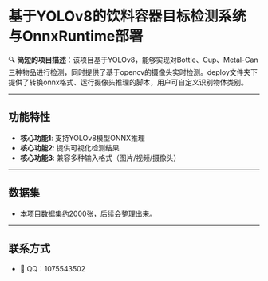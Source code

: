 # 基于YOLOv8的饮料容器目标检测系统与OnnxRuntime部署

🔍 **简短的项目描述**：该项目基于YOLOv8，能够实现对Bottle、Cup、Metal-Can三种物品进行检测，同时提供了基于opencv的摄像头实时检测。deploy文件夹下提供了转换onnx格式、运行摄像头推理的脚本，用户可自定义识别物体类别。

---

## 功能特性
- **核心功能1**: 支持YOLOv8模型ONNX推理
- **核心功能2**: 提供可视化检测结果
- **核心功能3**: 兼容多种输入格式（图片/视频/摄像头）


---

## 数据集
- 本项目数据集约2000张，后续会整理出来。
---

## 联系方式
- 📧 QQ：1075543502
